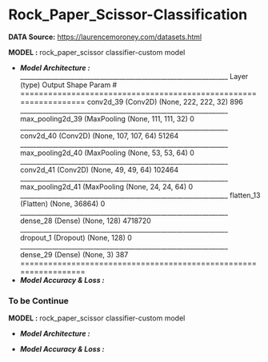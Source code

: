 # Rock_Paper_Scissor-Classification
**DATA Source:** https://laurencemoroney.com/datasets.html

**MODEL :** rock_paper_scissor classifier-custom model
* ***Model Architecture :***
      _________________________________________________________________
      Layer (type)                 Output Shape              Param #   
      =================================================================
      conv2d_39 (Conv2D)           (None, 222, 222, 32)      896       
      _________________________________________________________________
      max_pooling2d_39 (MaxPooling (None, 111, 111, 32)      0         
      _________________________________________________________________
      conv2d_40 (Conv2D)           (None, 107, 107, 64)      51264     
      _________________________________________________________________
      max_pooling2d_40 (MaxPooling (None, 53, 53, 64)        0         
      _________________________________________________________________
      conv2d_41 (Conv2D)           (None, 49, 49, 64)        102464    
      _________________________________________________________________
      max_pooling2d_41 (MaxPooling (None, 24, 24, 64)        0         
      _________________________________________________________________
      flatten_13 (Flatten)         (None, 36864)             0         
      _________________________________________________________________
      dense_28 (Dense)             (None, 128)               4718720   
      _________________________________________________________________
      dropout_1 (Dropout)          (None, 128)               0         
      _________________________________________________________________
      dense_29 (Dense)             (None, 3)                 387       
      =================================================================
* ***Model Accuracy & Loss :*** 

### To be Continue
**MODEL :** rock_paper_scissor classifier-custom model
* ***Model Architecture :***

* ***Model Accuracy & Loss :*** 
